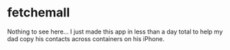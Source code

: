# fetchemall

Nothing to see here... I just made this app in less than a day total to help my dad copy his contacts across containers on his iPhone.
